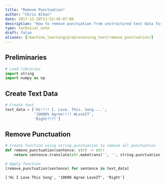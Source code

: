```yaml
---
title: "Remove Punctuation"
author: "Chris Albon"
date: 2017-12-20T11:53:49-07:00
description: "How to remove punctuation from unstructured text data for machine learning in Python."
type: technical_note
draft: false
aliases: [/machine_learning/preprocessing_text/remove_punctuation/]
---
```

## Preliminaries


```python
# Load libraries
import string
import numpy as np
```

## Create Text Data


```python
# Create text
text_data = ['Hi!!!! I. Love. This. Song....', 
             '10000% Agree!!!! #LoveIT', 
             'Right?!?!']
```

## Remove Punctuation


```python
# Create function using string.punctuation to remove all punctuation
def remove_punctuation(sentence: str) -> str:
    return sentence.translate(str.maketrans('', '', string.punctuation))

# Apply function
[remove_punctuation(sentence) for sentence in text_data]
```




    ['Hi I Love This Song', '10000 Agree LoveIT', 'Right']


